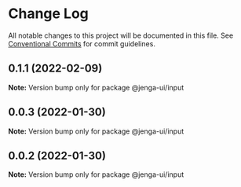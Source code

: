 # Change Log

All notable changes to this project will be documented in this file.
See [Conventional Commits](https://conventionalcommits.org) for commit guidelines.

## 0.1.1 (2022-02-09)

**Note:** Version bump only for package @jenga-ui/input

## 0.0.3 (2022-01-30)

**Note:** Version bump only for package @jenga-ui/input

## 0.0.2 (2022-01-30)

**Note:** Version bump only for package @jenga-ui/input
